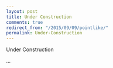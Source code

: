 ```yaml
---
layout: post
title: Under Construction
comments: true
redirect_from: "/2015/09/09/pointlike/"
permalink: Under-Construction
---
```


Under Construction 

...


